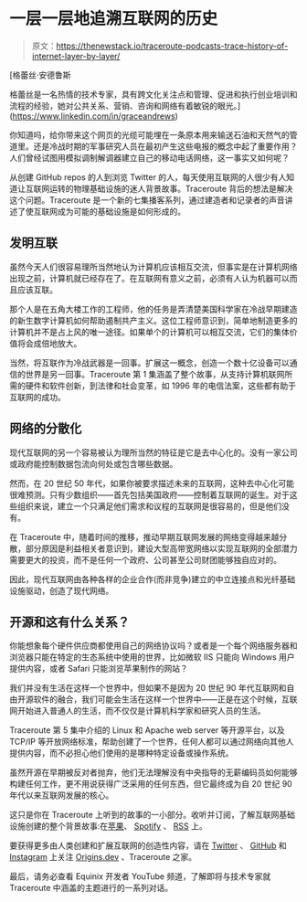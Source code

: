 # 一层一层地追溯互联网的历史

> 原文：<https://thenewstack.io/traceroute-podcasts-trace-history-of-internet-layer-by-layer/>

[](https://www.linkedin.com/in/graceandrews)

 [格蕾丝·安德鲁斯

格蕾丝是一名热情的技术专家，具有跨文化关注点和管理、促进和执行创业培训和流程的经验，她对公共关系、营销、咨询和网络有着敏锐的眼光。](https://www.linkedin.com/in/graceandrews) [](https://www.linkedin.com/in/graceandrews)

你知道吗，给你带来这个网页的光缆可能埋在一条原本用来输送石油和天然气的管道里。还是冷战时期的军事研究人员在最初产生这些电报的概念中起了重要作用？人们曾经试图用模拟调制解调器建立自己的移动电话网络，这一事实又如何呢？

从创建 GitHub repos 的人到浏览 Twitter 的人，每天使用互联网的人很少有人知道让互联网运转的物理基础设施的迷人背景故事。Traceroute 背后的想法是解决这个问题。Traceroute 是一个新的七集播客系列，通过建造者和记录者的声音讲述了使互联网成为可能的基础设施是如何形成的。

## 发明互联

虽然今天人们很容易理所当然地认为计算机应该相互交流，但事实是在计算机网络出现之前，计算机就已经存在了。在互联网有意义之前，必须有人认为机器可以而且应该互联。

那个人是在五角大楼工作的工程师，他的任务是弄清楚美国科学家在冷战早期建造的新生数字计算机如何帮助遏制共产主义。这位工程师意识到，简单地制造更多的计算机并不是占上风的唯一途径。如果单个的计算机可以相互交流，它们的集体价值将会成倍地放大。

当然，将互联作为冷战武器是一回事。扩展这一概念，创造一个数十亿设备可以通信的世界是另一回事。Traceroute 第 1 集涵盖了整个故事，从支持计算机联网所需的硬件和软件创新，到法律和社会变革，如 1996 年的电信法案，这些都有助于互联网的成功。

## 网络的分散化

现代互联网的另一个容易被认为理所当然的特征是它是去中心化的。没有一家公司或政府能控制数据包流向何处或包含哪些数据。

然而，在 20 世纪 50 年代，如果你被要求描述未来的互联网，这种去中心化可能很难预测。只有少数组织——首先包括美国政府——控制着互联网的诞生。对于这些组织来说，建立一个只满足他们需求和议程的互联网是很容易的，但是他们没有。

在 Traceroute 中，随着时间的推移，推动早期互联网发展的网络变得越来越分散，部分原因是利益相关者意识到，建设大型高带宽网络以实现互联网的全部潜力需要更大的投资，而不是任何一个政府、公司甚至公司财团能够独自应对的。

因此，现代互联网由各种各样的企业合作(而非竞争)建立的中立连接点和光纤基础设施驱动，创造了现代网络。

## 开源和这有什么关系？

你能想象每个硬件供应商都使用自己的网络协议吗？或者是一个每个网络服务器和浏览器只能在特定的生态系统中使用的世界，比如微软 IIS 只能向 Windows 用户提供内容，或者 Safari 只能浏览苹果制作的网站？

我们并没有生活在这样一个世界中，但如果不是因为 20 世纪 90 年代互联网和自由开源软件的融合，我们可能会生活在这样一个世界中——正是在这个时候，互联网开始进入普通人的生活，而不仅仅是计算机科学家和研究人员的生活。

Traceroute 第 5 集中介绍的 Linux 和 Apache web server 等开源平台，以及 TCP/IP 等开放网络标准，帮助创建了一个世界，任何人都可以通过网络向其他人提供内容，而不必担心他们使用的是哪种特定设备或操作系统。

虽然开源在早期被反对者抛弃，他们无法理解没有中央指导的无薪编码员如何能够构建任何工作，更不用说获得广泛采用的任何东西，但它最终成为自 20 世纪 90 年代以来互联网发展的核心。

这只是你在 Traceroute 上听到的故事的一小部分。收听并订阅，了解互联网基础设施创建的整个背景故事:在[苹果](https://podcasts.apple.com/us/podcast/traceroute/id1609696222)、 [Spotify](https://open.spotify.com/show/1NhfEL9tI3EG4Zltz5JnEw) 、 [RSS](https://feeds.captivate.fm/traceroute) 上。

要获得更多由人类创建和扩展互联网的创造性内容，请在 [Twitter](https://twitter.com/Origins_dev) 、 [GitHub](https://github.com/equinix-labs/Origins.git) 和 [Instagram](https://instagram.com/Origins.dev) 上关注 [Origins.dev](https://origins.dev/) 、Traceroute 之家。

最后，请务必查看 Equinix 开发者 YouTube 频道，了解即将与技术专家就 Traceroute 中涵盖的主题进行的一系列对话。

<svg xmlns:xlink="http://www.w3.org/1999/xlink" viewBox="0 0 68 31" version="1.1"><title>Group</title> <desc>Created with Sketch.</desc></svg>